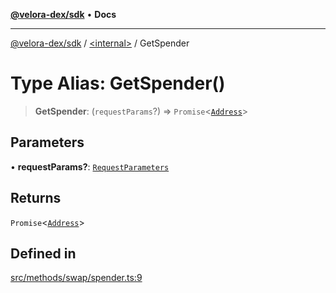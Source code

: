 [**@velora-dex/sdk**](../../README.md) • **Docs**

***

[@velora-dex/sdk](../../globals.md) / [\<internal\>](../README.md) / GetSpender

# Type Alias: GetSpender()

> **GetSpender**: (`requestParams`?) => `Promise`\<[`Address`](../../type-aliases/Address.md)\>

## Parameters

• **requestParams?**: [`RequestParameters`](RequestParameters.md)

## Returns

`Promise`\<[`Address`](../../type-aliases/Address.md)\>

## Defined in

[src/methods/swap/spender.ts:9](https://github.com/VeloraDEX/paraswap-sdk/blob/feat/velora/src/methods/swap/spender.ts#L9)
